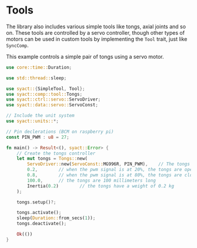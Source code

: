 # Tools

The library also includes various simple tools like tongs, axial joints and so on. These tools are controlled by a servo controller, though other types of motors can be used in custom tools by implementing the `Tool` trait, just like `SyncComp`.

This example controls a simple pair of tongs using a servo motor.

```rust
use core::time::Duration;

use std::thread::sleep;

use syact::{SimpleTool, Tool};
use syact::comp::tool::Tongs;
use syact::ctrl::servo::ServoDriver;
use syact::data::servo::ServoConst;

// Include the unit system
use syact::units::*;

// Pin declerations (BCM on raspberry pi)
const PIN_PWM : u8 = 27;

fn main() -> Result<(), syact::Error> {
    // Create the tongs controller
    let mut tongs = Tongs::new(
        ServoDriver::new(ServoConst::MG996R, PIN_PWM),    // The tongs use a MG996R servo connected to the BCM pin 27   
        0.2,        // when the pwm signal is at 20%, the tongs are open
        0.8,        // when the pwm signal is at 80%, the tongs are closed
        100.0,      // the tongs are 100 millimeters long
        Inertia(0.2)        // the tongs have a weight of 0.2 kg
    );

    tongs.setup()?;

    tongs.activate();
    sleep(Duration::from_secs(1));
    tongs.deactivate();

    Ok(())
}
```
